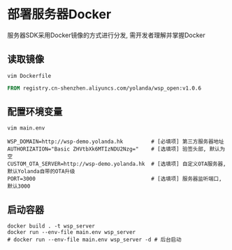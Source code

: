 # 部署服务器Docker

服务器SDK采用Docker镜像的方式进行分发, 需开发者理解并掌握Docker

## 读取镜像
`vim Dockerfile`
```Dockerfile
FROM registry.cn-shenzhen.aliyuncs.com/yolanda/wsp_open:v1.0.6
```

## 配置环境变量
`vim main.env`
```
WSP_DOMAIN=http://wsp-demo.yolanda.hk         # [必填项] 第三方服务器地址
AUTHORIZATION="Basic ZHVtbXk6MTIzNDU2Nzg="    # [选填项] 验签头部, 默认为空
CUSTOM_OTA_SERVER=http://wsp-demo.yolanda.hk  # [选填项] 自定义OTA服务器, 默认Yolanda自带的OTA升级
PORT=3000                                     # [选填项] 服务器监听端口, 默认3000
```

## 启动容器
```shell
docker build . -t wsp_server
docker run --env-file main.env wsp_server
# docker run --env-file main.env wsp_server -d # 后台启动
```
